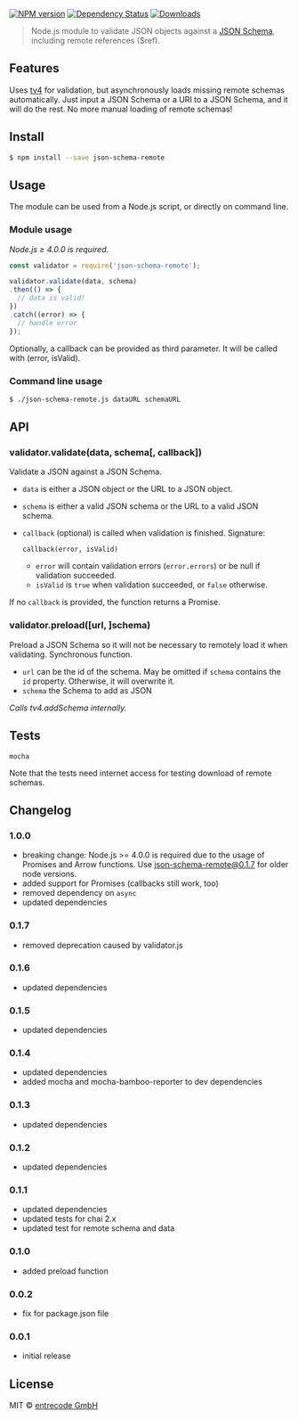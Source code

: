 [![NPM version][npm-image]][npm-url] [![Dependency Status][daviddm-url]][daviddm-image] [![Downloads][downloads-image]][npm-url]

> Node.js module to validate JSON objects against a [JSON Schema](http://json-schema.org/), including remote references ($ref).

## Features
Uses [tv4](https://github.com/geraintluff/tv4) for validation, but asynchronously loads missing remote schemas automatically.
Just input a JSON Schema or a URI to a JSON Schema, and it will do the rest. No more manual loading of remote schemas!

## Install

```sh
$ npm install --save json-schema-remote
```

## Usage

The module can be used from a Node.js script, or directly on command line.

### Module usage

*Node.js ≥ 4.0.0 is required.*

```js
const validator = require('json-schema-remote');

validator.validate(data, schema)
.then(() => {
  // data is valid!
})
.catch((error) => {
  // handle error
});
```

Optionally, a callback can be provided as third parameter. It will be called with (error, isValid).

### Command line usage

```sh
$ ./json-schema-remote.js dataURL schemaURL
```

## API

### validator.validate(data, schema[, callback])

Validate a JSON against a JSON Schema.

* `data` is either a JSON object or the URL to a JSON object.
* `schema` is either a valid JSON schema or the URL to a valid JSON schema.
* `callback` (optional) is called when validation is finished. Signature:

    `callback(error, isValid)`


    * `error` will contain validation errors (`error.errors`) or be null if validation succeeded.
    * `isValid` is `true` when validation succeeded, or `false` otherwise.

If no `callback` is provided, the function returns a Promise.

### validator.preload([url, ]schema)

Preload a JSON Schema so it will not be necessary to remotely load it when validating. Synchronous function.

* `url` can be the id of the schema. May be omitted if `schema` contains the `id` property. Otherwise, it will overwrite it.
* `schema` the Schema to add as JSON

*Calls tv4.addSchema internally.*

## Tests

```
mocha
```
Note that the tests need internet access for testing download of remote schemas.

## Changelog

### 1.0.0
* breaking change: Node.js >= 4.0.0 is required due to the usage of Promises and Arrow functions. Use json-schema-remote@0.1.7 for older node versions.
* added support for Promises (callbacks still work, too)
* removed dependency on `async`
* updated dependencies

### 0.1.7
* removed deprecation caused by validator.js

### 0.1.6
* updated dependencies

### 0.1.5
* updated dependencies

### 0.1.4
* updated dependencies 
* added mocha and mocha-bamboo-reporter to dev dependencies

### 0.1.3
* updated dependencies

### 0.1.2
* updated dependencies

### 0.1.1
* updated dependencies
* updated tests for chai 2.x
* updated test for remote schema and data

### 0.1.0
* added preload function

### 0.0.2
* fix for package.json file

### 0.0.1
* initial release

## License

MIT © [entrecode GmbH](https://entrecode.de)


[npm-url]: https://npmjs.org/package/json-schema-remote
[npm-image]: https://badge.fury.io/js/json-schema-remote.svg
[downloads-image]: http://img.shields.io/npm/dm/json-schema-remote.svg
[daviddm-url]: https://david-dm.org/entrecode/json-schema-remote.svg?theme=shields.io
[daviddm-image]: https://david-dm.org/entrecode/json-schema-remote
